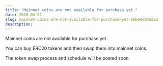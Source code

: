 ```yaml
---
title: "Mainnet coins are not available for purchase yet."
date: 2018-03-01
slug: mainnet-coins-are-not-available-for-purchase-yet-b6b68e0452a3
description:
---
```


Mainnet coins are not available for purchase yet.

You can buy ERC20 tokens and then swap them into mainnet coins.

The token swap process and schedule will be posted soon

